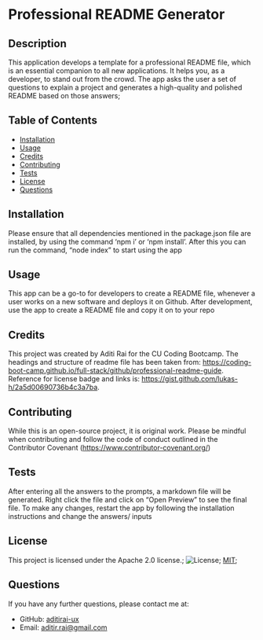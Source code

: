 # Professional README Generator

## Description

This application develops a template for a professional README file, which is an essential companion to all new applications. It helps you, as a developer, to stand out from the crowd. The app asks the user a set of questions to explain a project and generates a high-quality and polished README based on those answers;

## Table of Contents

- [Installation](#installation)
- [Usage](#usage)
- [Credits](#credits)
- [Contributing](#contributing)
- [Tests](#tests)
- [License](#license)
- [Questions](#questions)

## Installation

Please ensure that all dependencies mentioned in the package.json file are installed, by using the command ‘npm i’ or ‘npm install’. After this you can run the command, “node index” to start using the app

## Usage

This app can be a go-to for developers to create a README file, whenever a user works on a new software and deploys it on Github. After development, use the app to create a README file and copy it on to your repo

## Credits

This project was created by Aditi Rai for the CU Coding Bootcamp. The headings and structure of readme file has been taken from: https://coding-boot-camp.github.io/full-stack/github/professional-readme-guide. Reference for license badge and links is: https://gist.github.com/lukas-h/2a5d00690736b4c3a7ba.

## Contributing

While this is an open-source project, it is original work. Please be mindful when contributing and follow the code of conduct outlined in the Contributor Covenant (https://www.contributor-covenant.org/)

## Tests

After entering all the answers to the prompts, a markdown file will be generated. Right click the file and click on “Open Preview” to see the final file. To make any changes, restart the app by following the installation instructions and change the answers/ inputs

## License

This project is licensed under the Apache 2.0 license.;
![License](https://img.shields.io/badge/License-MIT-yellow.svg);
[MIT](https://opensource.org/licenses/MIT);

## Questions

If you have any further questions, please contact me at:

- GitHub: [aditirai-ux](https://github.com/aditirai-ux/professional-readme-generator)
- Email: aditir.rai@gmail.com
